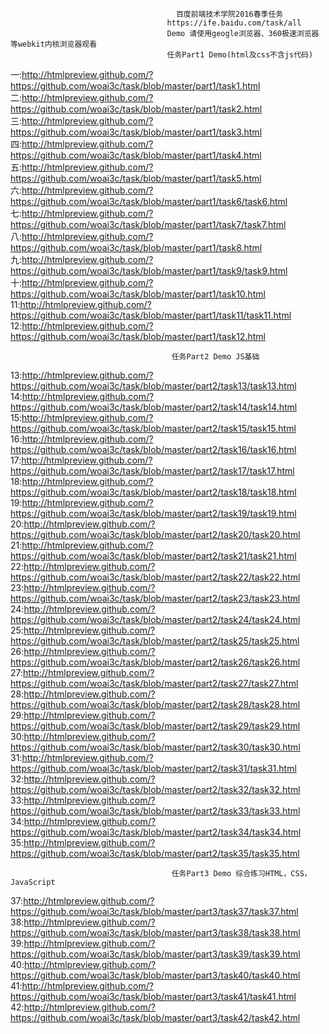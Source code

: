                                          百度前端技术学院2016春季任务
                                       https://ife.baidu.com/task/all
									   Demo 请使用geogle浏览器、360极速浏览器等webkit内核浏览器观看
                                       任务Part1 Demo(html及css不含js代码)
一:http://htmlpreview.github.com/?https://github.com/woai3c/task/blob/master/part1/task1.html 
二:http://htmlpreview.github.com/?https://github.com/woai3c/task/blob/master/part1/task2.html
三:http://htmlpreview.github.com/?https://github.com/woai3c/task/blob/master/part1/task3.html
四:http://htmlpreview.github.com/?https://github.com/woai3c/task/blob/master/part1/task4.html
五:http://htmlpreview.github.com/?https://github.com/woai3c/task/blob/master/part1/task5.html
六:http://htmlpreview.github.com/?https://github.com/woai3c/task/blob/master/part1/task6/task6.html
七:http://htmlpreview.github.com/?https://github.com/woai3c/task/blob/master/part1/task7/task7.html
八:http://htmlpreview.github.com/?https://github.com/woai3c/task/blob/master/part1/task8.html
九:http://htmlpreview.github.com/?https://github.com/woai3c/task/blob/master/part1/task9/task9.html
十:http://htmlpreview.github.com/?https://github.com/woai3c/task/blob/master/part1/task10.html
11:http://htmlpreview.github.com/?https://github.com/woai3c/task/blob/master/part1/task11/task11.html
12:http://htmlpreview.github.com/?https://github.com/woai3c/task/blob/master/part1/task12.html

										任务Part2 Demo JS基础
13:http://htmlpreview.github.com/?https://github.com/woai3c/task/blob/master/part2/task13/task13.html
14:http://htmlpreview.github.com/?https://github.com/woai3c/task/blob/master/part2/task14/task14.html
15:http://htmlpreview.github.com/?https://github.com/woai3c/task/blob/master/part2/task15/task15.html
16:http://htmlpreview.github.com/?https://github.com/woai3c/task/blob/master/part2/task16/task16.html
17:http://htmlpreview.github.com/?https://github.com/woai3c/task/blob/master/part2/task17/task17.html
18:http://htmlpreview.github.com/?https://github.com/woai3c/task/blob/master/part2/task18/task18.html
19:http://htmlpreview.github.com/?https://github.com/woai3c/task/blob/master/part2/task19/task19.html
20:http://htmlpreview.github.com/?https://github.com/woai3c/task/blob/master/part2/task20/task20.html
21:http://htmlpreview.github.com/?https://github.com/woai3c/task/blob/master/part2/task21/task21.html
22:http://htmlpreview.github.com/?https://github.com/woai3c/task/blob/master/part2/task22/task22.html
23:http://htmlpreview.github.com/?https://github.com/woai3c/task/blob/master/part2/task23/task23.html
24:http://htmlpreview.github.com/?https://github.com/woai3c/task/blob/master/part2/task24/task24.html
25:http://htmlpreview.github.com/?https://github.com/woai3c/task/blob/master/part2/task25/task25.html
26:http://htmlpreview.github.com/?https://github.com/woai3c/task/blob/master/part2/task26/task26.html
27:http://htmlpreview.github.com/?https://github.com/woai3c/task/blob/master/part2/task27/task27.html
28:http://htmlpreview.github.com/?https://github.com/woai3c/task/blob/master/part2/task28/task28.html
29:http://htmlpreview.github.com/?https://github.com/woai3c/task/blob/master/part2/task29/task29.html
30:http://htmlpreview.github.com/?https://github.com/woai3c/task/blob/master/part2/task30/task30.html
31:http://htmlpreview.github.com/?https://github.com/woai3c/task/blob/master/part2/task31/task31.html
32:http://htmlpreview.github.com/?https://github.com/woai3c/task/blob/master/part2/task32/task32.html
33:http://htmlpreview.github.com/?https://github.com/woai3c/task/blob/master/part2/task33/task33.html
34:http://htmlpreview.github.com/?https://github.com/woai3c/task/blob/master/part2/task34/task34.html
35:http://htmlpreview.github.com/?https://github.com/woai3c/task/blob/master/part2/task35/task35.html

										任务Part3 Demo 综合练习HTML，CSS，JavaScript
37:http://htmlpreview.github.com/?https://github.com/woai3c/task/blob/master/part3/task37/task37.html
38:http://htmlpreview.github.com/?https://github.com/woai3c/task/blob/master/part3/task38/task38.html
39:http://htmlpreview.github.com/?https://github.com/woai3c/task/blob/master/part3/task39/task39.html
40:http://htmlpreview.github.com/?https://github.com/woai3c/task/blob/master/part3/task40/task40.html
41:http://htmlpreview.github.com/?https://github.com/woai3c/task/blob/master/part3/task41/task41.html
42:http://htmlpreview.github.com/?https://github.com/woai3c/task/blob/master/part3/task42/task42.html